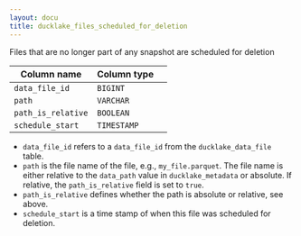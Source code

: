 ```yaml
---
layout: docu
title: ducklake_files_scheduled_for_deletion
---
```


Files that are no longer part of any snapshot are scheduled for deletion

| Column name        | Column type                |             |
| ------------------ | -------------------------- | ----------- |
| `data_file_id`     | `BIGINT`                   |             |
| `path`             | `VARCHAR`                  |             |
| `path_is_relative` | `BOOLEAN`                  |             |
| `schedule_start`   | `TIMESTAMP`                |             |

- `data_file_id` refers to a `data_file_id` from the `ducklake_data_file` table. 
- `path` is the file name of the file, e.g., `my_file.parquet`. The file name is either relative to the `data_path` value in `ducklake_metadata` or absolute. If relative, the `path_is_relative` field is set to `true`.
- `path_is_relative` defines whether the path is absolute or relative, see above. 
- `schedule_start` is a time stamp of when this file was scheduled for deletion.
